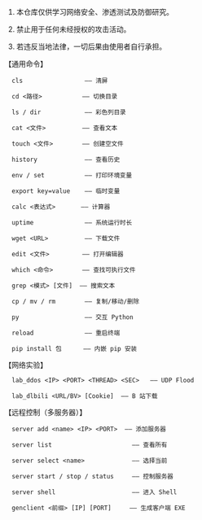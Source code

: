 1. 本仓库仅供学习网络安全、渗透测试及防御研究。
   
2. 禁止用于任何未经授权的攻击活动。

3. 若违反当地法律，一切后果由使用者自行承担。

【通用命令】

      cls                 —— 清屏
      
      cd <路径>           —— 切换目录
      
      ls / dir            —— 彩色列目录
      
      cat <文件>          —— 查看文本
      
      touch <文件>        —— 创建空文件
      
      history             —— 查看历史
      
      env / set           —— 打印环境变量
      
      export key=value    —— 临时变量
      
      calc <表达式>       —— 计算器
      
      uptime              —— 系统运行时长
      
      wget <URL>          —— 下载文件
      
      edit <文件>         —— 打开编辑器
      
      which <命令>        —— 查找可执行文件
      
      grep <模式> [文件]  —— 搜索文本
      
      cp / mv / rm        —— 复制/移动/删除
      
      py                  —— 交互 Python
      
      reload              —— 重启终端
      
      pip install 包      —— 内嵌 pip 安装

【网络实验】

      lab_ddos <IP> <PORT> <THREAD> <SEC>   —— UDP Flood
      
      lab_dlbili <URL/BV> [Cookie]  —— B 站下载


【远程控制（多服务器）】

      server add <name> <IP> <PORT>  —— 添加服务器
      
      server list                      —— 查看所有
      
      server select <name>             —— 选择当前
      
      server start / stop / status     —— 控制服务器
      
      server shell                     —— 进入 Shell
      
      genclient <前缀> [IP] [PORT]     —— 生成客户端 EXE
